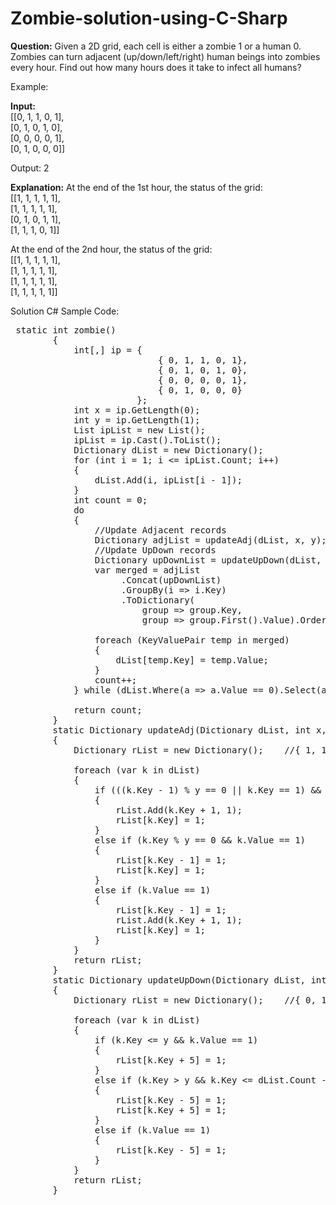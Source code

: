 # Zombie-solution-using-C-Sharp
**Question:** Given a 2D grid, each cell is either a zombie 1 or a human 0. Zombies can turn adjacent (up/down/left/right) human beings into zombies every hour. Find out how many hours does it take to infect all humans?

Example:

**Input:**
<br/>[[0, 1, 1, 0, 1],
 <br/>[0, 1, 0, 1, 0],
 <br/>[0, 0, 0, 0, 1],
 <br/>[0, 1, 0, 0, 0]]

Output: 2

**Explanation:**
At the end of the 1st hour, the status of the grid:
<br/>[[1, 1, 1, 1, 1],
<br/> [1, 1, 1, 1, 1],
<br/> [0, 1, 0, 1, 1],
<br/> [1, 1, 1, 0, 1]]

At the end of the 2nd hour, the status of the grid:
<br/>[[1, 1, 1, 1, 1],
<br/> [1, 1, 1, 1, 1],
<br/> [1, 1, 1, 1, 1],
<br/> [1, 1, 1, 1, 1]]

Solution C# Sample Code: 

<pre>
 static int zombie()
        {
            int[,] ip = {
                            { 0, 1, 1, 0, 1},
                            { 0, 1, 0, 1, 0},
                            { 0, 0, 0, 0, 1},
                            { 0, 1, 0, 0, 0}
                        };
            int x = ip.GetLength(0);
            int y = ip.GetLength(1);
            List<int> ipList = new List<int>();
            ipList = ip.Cast<int>().ToList();
            Dictionary<int, int> dList = new Dictionary<int, int>();
            for (int i = 1; i <= ipList.Count; i++)
            {
                dList.Add(i, ipList[i - 1]);
            }
            int count = 0;
            do
            {
                //Update Adjacent records
                Dictionary<int, int> adjList = updateAdj(dList, x, y);
                //Update UpDown records
                Dictionary<int, int> upDownList = updateUpDown(dList, x, y);
                var merged = adjList
                     .Concat(upDownList)
                     .GroupBy(i => i.Key)
                     .ToDictionary(
                         group => group.Key,
                         group => group.First().Value).OrderBy(g => g.Key);

                foreach (KeyValuePair<int, int> temp in merged)
                {
                    dList[temp.Key] = temp.Value;
                }
                count++;
            } while (dList.Where(a => a.Value == 0).Select(a => a.Key).Count() > 0);

            return count;
        }
        static Dictionary<int, int> updateAdj(Dictionary<int, int> dList, int x, int y)
        {
            Dictionary<int, int> rList = new Dictionary<int, int>();    //{ 1, 1, 1, 1, 1}
                                                                        //{ 1, 1, 1, 1, 1}
            foreach (var k in dList)                                    //{ 0, 0, 0, 1, 1}
            {                                                           //{ 1, 1, 1, 0, 0}
                if (((k.Key - 1) % y == 0 || k.Key == 1) && k.Value == 1)
                {
                    rList.Add(k.Key + 1, 1);
                    rList[k.Key] = 1;
                }
                else if (k.Key % y == 0 && k.Value == 1)
                {
                    rList[k.Key - 1] = 1;
                    rList[k.Key] = 1;
                }
                else if (k.Value == 1)
                {
                    rList[k.Key - 1] = 1;
                    rList.Add(k.Key + 1, 1);
                    rList[k.Key] = 1;
                }
            }
            return rList;
        }
        static Dictionary<int, int> updateUpDown(Dictionary<int, int> dList, int x, int y)
        {
            Dictionary<int, int> rList = new Dictionary<int, int>();    //{ 0, 1, 1, 1, 1},
                                                                        //{ 0, 1, 1, 1, 1},
            foreach (var k in dList)                                    //{ 0, 1, 0, 0, 1},
            {                                                           //{ 0, 1, 0, 0, 1} 
                if (k.Key <= y && k.Value == 1)
                {
                    rList[k.Key + 5] = 1;
                }
                else if (k.Key > y && k.Key <= dList.Count - y && k.Value == 1)
                {
                    rList[k.Key - 5] = 1;
                    rList[k.Key + 5] = 1;
                }
                else if (k.Value == 1)
                {
                    rList[k.Key - 5] = 1;
                }
            }
            return rList;
        }
</pre>
